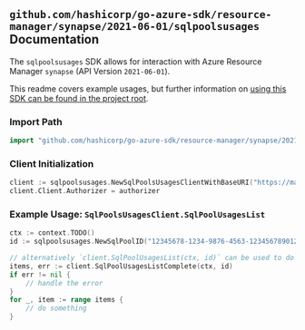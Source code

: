 
## `github.com/hashicorp/go-azure-sdk/resource-manager/synapse/2021-06-01/sqlpoolsusages` Documentation

The `sqlpoolsusages` SDK allows for interaction with Azure Resource Manager `synapse` (API Version `2021-06-01`).

This readme covers example usages, but further information on [using this SDK can be found in the project root](https://github.com/hashicorp/go-azure-sdk/tree/main/docs).

### Import Path

```go
import "github.com/hashicorp/go-azure-sdk/resource-manager/synapse/2021-06-01/sqlpoolsusages"
```


### Client Initialization

```go
client := sqlpoolsusages.NewSqlPoolsUsagesClientWithBaseURI("https://management.azure.com")
client.Client.Authorizer = authorizer
```


### Example Usage: `SqlPoolsUsagesClient.SqlPoolUsagesList`

```go
ctx := context.TODO()
id := sqlpoolsusages.NewSqlPoolID("12345678-1234-9876-4563-123456789012", "example-resource-group", "workspaceName", "sqlPoolName")

// alternatively `client.SqlPoolUsagesList(ctx, id)` can be used to do batched pagination
items, err := client.SqlPoolUsagesListComplete(ctx, id)
if err != nil {
	// handle the error
}
for _, item := range items {
	// do something
}
```
